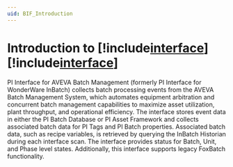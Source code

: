 ```yaml
---
uid: BIF_Introduction
---
```


# Introduction to [!include[interface](../includes/product-long.md)] [!include[interface](../includes/product-version.md)]

<!-- Customized for WonderWare -->

PI Interface for AVEVA Batch Management (formerly PI Interface for WonderWare InBatch) collects batch processing events from the AVEVA Batch Management System, which automates equipment arbitration and concurrent batch management capabilities to maximize asset utilization, plant throughput, and operational efficiency. The interface stores event data in either the PI Batch Database or PI Asset Framework and collects associated batch data for PI Tags and PI Batch properties. Associated batch data, such as recipe variables, is retrieved by querying the InBatch Historian during each interface scan. The interface provides status for Batch, Unit, and Phase level states. Additionally, this interface supports legacy FoxBatch functionality. 
